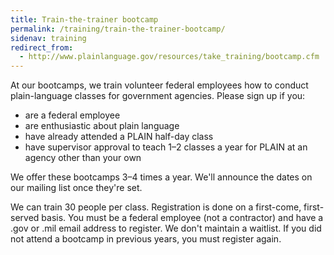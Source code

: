 ```yaml
---
title: Train-the-trainer bootcamp
permalink: /training/train-the-trainer-bootcamp/
sidenav: training
redirect_from:
  - http://www.plainlanguage.gov/resources/take_training/bootcamp.cfm
---
```


At our bootcamps, we train volunteer federal employees how to conduct plain-language classes for government agencies. Please sign up if you:

- are a federal employee
- are enthusiastic about plain language
- have already attended a PLAIN half-day class
- have supervisor approval to teach 1–2 classes a year for PLAIN at an agency other than your own

We offer these bootcamps 3–4 times a year. We'll announce the dates on our mailing list once they're set.

We can train 30 people per class. Registration is done on a first-come, first-served basis. You must be a federal employee (not a contractor) and have a .gov or .mil email address to register. We don't maintain a waitlist. If you did not attend a bootcamp in previous years, you must register again.
